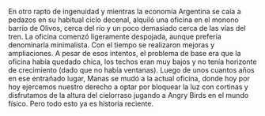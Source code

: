 En otro rapto de ingenuidad y mientras la economía Argentina se caía a pedazos en su habitual ciclo decenal, alquiló una oficina en el monono barrio de Olivos, cerca del río y un poco demasiado cerca de las vías del tren.
La oficina comenzó ligeramente despojada, aunque prefería denominarla minimalista. Con el tiempo se realizaron mejoras y ampliaciones. A pesar de esos intentos, el problema de base era que la oficina había quedado chica, los techos eran muy bajos y no tenía horizonte de crecimiento (dado que no había ventanas). Luego de unos cuantos años en ese entrañado lugar, Manas se mudó a la actual oficina, donde hoy por hoy ejercemos nuestro derecho a optar por bloquear la luz con cortinas y disfrutamos de la altura del cielorraso jugando a Angry Birds en el mundo físico. Pero todo esto ya es historia reciente.